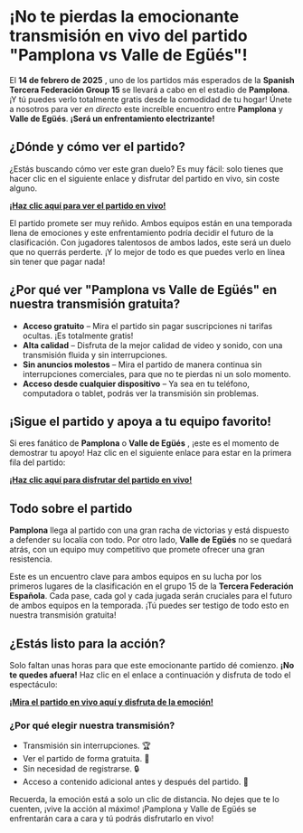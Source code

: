# ¡No te pierdas la emocionante transmisión en vivo del partido "Pamplona vs Valle de Egüés"!

El **14 de febrero de 2025** , uno de los partidos más esperados de la **Spanish Tercera Federación Group 15** se llevará a cabo en el estadio de **Pamplona**. ¡Y tú puedes verlo totalmente gratis desde la comodidad de tu hogar! Únete a nosotros para ver _en directo_ este increíble encuentro entre **Pamplona** y **Valle de Egüés**. **¡Será un enfrentamiento electrizante!**

## ¿Dónde y cómo ver el partido?

¿Estás buscando cómo ver este gran duelo? Es muy fácil: solo tienes que hacer clic en el siguiente enlace y disfrutar del partido en vivo, sin coste alguno.

**[¡Haz clic aquí para ver el partido en vivo!](https://tinyurl.com/livestreamfreeo?st=Pamplona+vs+Valle+de+Eg%C3%BC%C3%A9s&si=ghc)**

El partido promete ser muy reñido. Ambos equipos están en una temporada llena de emociones y este enfrentamiento podría decidir el futuro de la clasificación. Con jugadores talentosos de ambos lados, este será un duelo que no querrás perderte. ¡Y lo mejor de todo es que puedes verlo en línea sin tener que pagar nada!

## ¿Por qué ver "Pamplona vs Valle de Egüés" en nuestra transmisión gratuita?

- **Acceso gratuito** – Mira el partido sin pagar suscripciones ni tarifas ocultas. ¡Es totalmente gratis!
- **Alta calidad** – Disfruta de la mejor calidad de video y sonido, con una transmisión fluida y sin interrupciones.
- **Sin anuncios molestos** – Mira el partido de manera continua sin interrupciones comerciales, para que no te pierdas ni un solo momento.
- **Acceso desde cualquier dispositivo** – Ya sea en tu teléfono, computadora o tablet, podrás ver la transmisión sin problemas.

## ¡Sigue el partido y apoya a tu equipo favorito!

Si eres fanático de **Pamplona** o **Valle de Egüés** , ¡este es el momento de demostrar tu apoyo! Haz clic en el siguiente enlace para estar en la primera fila del partido:

**[¡Haz clic aquí para disfrutar del partido en vivo!](https://tinyurl.com/livestreamfreeo?st=Pamplona+vs+Valle+de+Eg%C3%BC%C3%A9s&si=ghc)**

## Todo sobre el partido

**Pamplona** llega al partido con una gran racha de victorias y está dispuesto a defender su localía con todo. Por otro lado, **Valle de Egüés** no se quedará atrás, con un equipo muy competitivo que promete ofrecer una gran resistencia.

Este es un encuentro clave para ambos equipos en su lucha por los primeros lugares de la clasificación en el grupo 15 de la **Tercera Federación Española**. Cada pase, cada gol y cada jugada serán cruciales para el futuro de ambos equipos en la temporada. ¡Tú puedes ser testigo de todo esto en nuestra transmisión gratuita!

## ¿Estás listo para la acción?

Solo faltan unas horas para que este emocionante partido dé comienzo. **¡No te quedes afuera!** Haz clic en el enlace a continuación y disfruta de todo el espectáculo:

**[¡Mira el partido en vivo aquí y disfruta de la emoción!](https://tinyurl.com/livestreamfreeo?st=Pamplona+vs+Valle+de+Eg%C3%BC%C3%A9s&si=ghc)**

### ¿Por qué elegir nuestra transmisión?

- Transmisión sin interrupciones. 🏆
- Ver el partido de forma gratuita. 💸
- Sin necesidad de registrarse. 🔒
- Acceso a contenido adicional antes y después del partido. 🎥

Recuerda, la emoción está a solo un clic de distancia. No dejes que te lo cuenten, ¡vive la acción al máximo! ¡Pamplona y Valle de Egüés se enfrentarán cara a cara y tú podrás disfrutarlo en vivo!
